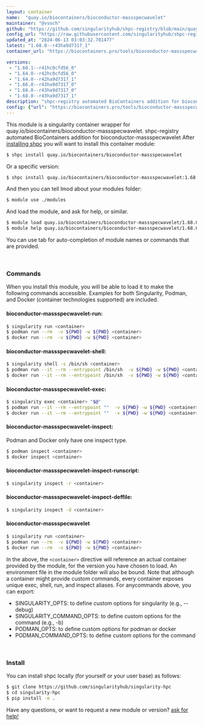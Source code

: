 ```yaml
---
layout: container
name:  "quay.io/biocontainers/bioconductor-massspecwavelet"
maintainer: "@vsoch"
github: "https://github.com/singularityhub/shpc-registry/blob/main/quay.io/biocontainers/bioconductor-massspecwavelet/container.yaml"
config_url: "https://raw.githubusercontent.com/singularityhub/shpc-registry/main/quay.io/biocontainers/bioconductor-massspecwavelet/container.yaml"
updated_at: "2024-06-13 03:03:32.781477"
latest: "1.68.0--r43ha9d7317_1"
container_url: "https://biocontainers.pro/tools/bioconductor-massspecwavelet"

versions:
 - "1.60.1--r41hc0cfd56_0"
 - "1.64.0--r42hc0cfd56_0"
 - "1.64.0--r42ha9d7317_1"
 - "1.66.0--r43ha9d7317_0"
 - "1.68.0--r43ha9d7317_0"
 - "1.68.0--r43ha9d7317_1"
description: "shpc-registry automated BioContainers addition for bioconductor-massspecwavelet"
config: {"url": "https://biocontainers.pro/tools/bioconductor-massspecwavelet", "maintainer": "@vsoch", "description": "shpc-registry automated BioContainers addition for bioconductor-massspecwavelet", "latest": {"1.68.0--r43ha9d7317_1": "sha256:04477ecd11a321352b48a543ead20e3bcde0f432ab422c8aee66c7080d8e067b"}, "tags": {"1.60.1--r41hc0cfd56_0": "sha256:2512be2726fc609d5fb75f41e717d5cfa9a103540c6a25a140b44d7476e005f9", "1.64.0--r42hc0cfd56_0": "sha256:f654755894fd79d737ee2f288e4e259550314c41560cbebc625fd77600befa07", "1.64.0--r42ha9d7317_1": "sha256:40957a143d02721b9043a7e7f90e51103bae5f06f655ce4922f6f64bff845839", "1.66.0--r43ha9d7317_0": "sha256:f3ae352ea7c92a5ce67adf7a2a1aacf850d139f4e999c4c372b2556da1d8b233", "1.68.0--r43ha9d7317_0": "sha256:eb3c182de5f60652d0427a35ee56925ca7eb002e9e4e5613515ffa43eadd9726", "1.68.0--r43ha9d7317_1": "sha256:04477ecd11a321352b48a543ead20e3bcde0f432ab422c8aee66c7080d8e067b"}, "docker": "quay.io/biocontainers/bioconductor-massspecwavelet"}
---
```


This module is a singularity container wrapper for quay.io/biocontainers/bioconductor-massspecwavelet.
shpc-registry automated BioContainers addition for bioconductor-massspecwavelet
After [installing shpc](#install) you will want to install this container module:


```bash
$ shpc install quay.io/biocontainers/bioconductor-massspecwavelet
```

Or a specific version:

```bash
$ shpc install quay.io/biocontainers/bioconductor-massspecwavelet:1.68.0--r43ha9d7317_1
```

And then you can tell lmod about your modules folder:

```bash
$ module use ./modules
```

And load the module, and ask for help, or similar.

```bash
$ module load quay.io/biocontainers/bioconductor-massspecwavelet/1.68.0--r43ha9d7317_1
$ module help quay.io/biocontainers/bioconductor-massspecwavelet/1.68.0--r43ha9d7317_1
```

You can use tab for auto-completion of module names or commands that are provided.

<br>

### Commands

When you install this module, you will be able to load it to make the following commands accessible.
Examples for both Singularity, Podman, and Docker (container technologies supported) are included.

#### bioconductor-massspecwavelet-run:

```bash
$ singularity run <container>
$ podman run --rm  -v ${PWD} -w ${PWD} <container>
$ docker run --rm  -v ${PWD} -w ${PWD} <container>
```

#### bioconductor-massspecwavelet-shell:

```bash
$ singularity shell -s /bin/sh <container>
$ podman run --it --rm --entrypoint /bin/sh  -v ${PWD} -w ${PWD} <container>
$ docker run --it --rm --entrypoint /bin/sh  -v ${PWD} -w ${PWD} <container>
```

#### bioconductor-massspecwavelet-exec:

```bash
$ singularity exec <container> "$@"
$ podman run --it --rm --entrypoint ""  -v ${PWD} -w ${PWD} <container> "$@"
$ docker run --it --rm --entrypoint ""  -v ${PWD} -w ${PWD} <container> "$@"
```

#### bioconductor-massspecwavelet-inspect:

Podman and Docker only have one inspect type.

```bash
$ podman inspect <container>
$ docker inspect <container>
```

#### bioconductor-massspecwavelet-inspect-runscript:

```bash
$ singularity inspect -r <container>
```

#### bioconductor-massspecwavelet-inspect-deffile:

```bash
$ singularity inspect -d <container>
```



#### bioconductor-massspecwavelet

```bash
$ singularity run <container>
$ podman run --rm  -v ${PWD} -w ${PWD} <container>
$ docker run --rm  -v ${PWD} -w ${PWD} <container>
```


In the above, the `<container>` directive will reference an actual container provided
by the module, for the version you have chosen to load. An environment file in the
module folder will also be bound. Note that although a container
might provide custom commands, every container exposes unique exec, shell, run, and
inspect aliases. For anycommands above, you can export:

 - SINGULARITY_OPTS: to define custom options for singularity (e.g., --debug)
 - SINGULARITY_COMMAND_OPTS: to define custom options for the command (e.g., -b)
 - PODMAN_OPTS: to define custom options for podman or docker
 - PODMAN_COMMAND_OPTS: to define custom options for the command

<br>

### Install

You can install shpc locally (for yourself or your user base) as follows:

```bash
$ git clone https://github.com/singularityhub/singularity-hpc
$ cd singularity-hpc
$ pip install -e .
```

Have any questions, or want to request a new module or version? [ask for help!](https://github.com/singularityhub/singularity-hpc/issues)